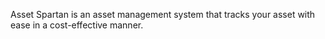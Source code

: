 Asset Spartan is an asset management system that tracks your asset with ease in a cost-effective manner.
